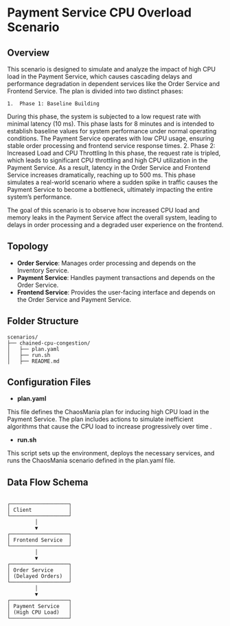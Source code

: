 # Payment Service CPU Overload Scenario

## Overview

This scenario is designed to simulate and analyze the impact of high CPU load in the Payment Service, which causes cascading delays and performance degradation in dependent services like the Order Service and Frontend Service. The plan is divided into two distinct phases:

	1.	Phase 1: Baseline Building
During this phase, the system is subjected to a low request rate with minimal latency (10 ms). This phase lasts for 8 minutes and is intended to establish baseline values for system performance under normal operating conditions. The Payment Service operates with low CPU usage, ensuring stable order processing and frontend service response times.
	2.	Phase 2: Increased Load and CPU Throttling
In this phase, the request rate is tripled, which leads to significant CPU throttling and high CPU utilization in the Payment Service. As a result, latency in the Order Service and Frontend Service increases dramatically, reaching up to 500 ms. This phase simulates a real-world scenario where a sudden spike in traffic causes the Payment Service to become a bottleneck, ultimately impacting the entire system’s performance.

The goal of this scenario is to observe how increased CPU load and memory leaks in the Payment Service affect the overall system, leading to delays in order processing and a degraded user experience on the frontend.

## Topology

- **Order Service**: Manages order processing and depends on the Inventory Service.
- **Payment Service**: Handles payment transactions and depends on the Order Service.
- **Frontend Service**: Provides the user-facing interface and depends on the Order Service and Payment Service.

## Folder Structure

```plaintext
scenarios/
├── chained-cpu-congestion/
│   ├── plan.yaml
│   ├── run.sh
│   ├── README.md
```

## Configuration Files

- **plan.yaml**

This file defines the ChaosMania plan for inducing high CPU load in the Payment Service. The plan includes actions to simulate inefficient algorithms that cause the CPU load to increase progressively over time .

- **run.sh**

This script sets up the environment, deploys the necessary services, and runs the ChaosMania scenario defined in the plan.yaml file.

## Data Flow Schema

```plaintext

┌───────────────────┐
│ Client            │
└───────────────────┘
         │
         ▼
┌───────────────────┐
│ Frontend Service  │
└───────────────────┘
         │
         ▼
┌───────────────────┐
│ Order Service     │
│ (Delayed Orders)  │
└───────────────────┘
         │
         ▼
┌───────────────────┐
│ Payment Service   │
│ (High CPU Load)   │
└───────────────────┘

```

